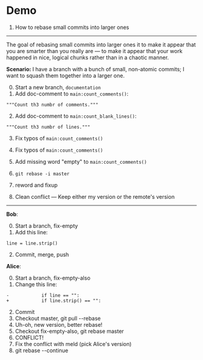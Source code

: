 <!--

* [X] How to re-organize small commits into larger ones
* [ ] Reminder to rebase on top of master often
* [ ] "Clean" conflict where I want either my version or the remote's version
* [ ] "Clean" conflict where I want both my version and the remote's version
* [ ] "Dirty" conflict where I want to keep some of my stuff and some of the remote's stuff

-->

Demo
====

1. How to rebase small commits into larger ones
-----------------------------------------------

  The goal of rebasing small commits into larger ones it to make it
  appear that you are smarter than you really are — to make it appear
  that your work happened in nice, logical chunks rather than in a
  chaotic manner.

  **Scenario:** I have a branch with a bunch of small, non-atomic
  commits; I want to squash them together into a larger one.

  0. Start a new branch, `documentation`
  1. Add doc-comment to `main:count_comments()`:
  ```
  """Count th3 numbr of comments."""
  ```
  2. Add doc-comment to `main:count_blank_lines()`:
  ```
  """Count th3 numbr of lines."""
  ```
  3. Fix typos of `main:count_comments()`
  4. Fix typos of `main:count_comments()`
  5. Add missing word "empty" to `main:count_comments()`
  6. `git rebase -i master`
  7. reword and fixup


2. Clean conflict — Keep either my version or the remote's version
------------------------------------------------------------------

  **Bob**:

  0. Start a branch, fix-empty
  1. Add this line:
  ```
  line = line.strip()
  ```
  2. Commit, merge, push

  **Alice**:

  0. Start a branch, fix-empty-also
  1. Change this line:
  ```
  -            if line == "":
  +            if line.strip() == "":
  ```
  2. Commit
  3. Checkout master, git pull --rebase
  4. Uh-oh, new version, better rebase!
  5. Checkout fix-empty-also, git rebase master
  6. CONFLICT!
  7. Fix the conflict with meld (pick Alice's version)
  8. git rebase --continue
